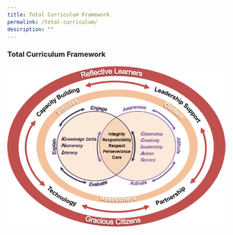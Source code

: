 ```yaml
---
title: Total Curriculum Framework
permalink: /total-curriculum/
description: ""
---
```

### Total Curriculum Framework

![](/images/curriculum%20framework.png)